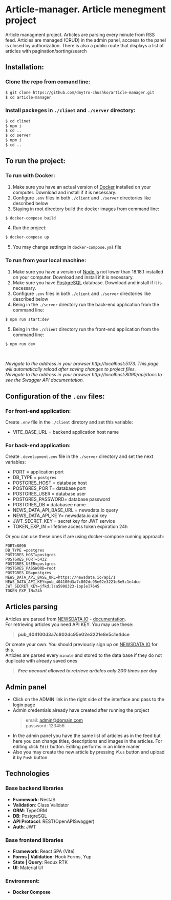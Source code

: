 # Article-manager. Article menegment project

Article managment project. Articles are parsing every minute from RSS feed. Articles are managed (CRUD) in the admin panel, accsess to the panel is closed by authorization. There is also a public route that displays a list of articles with pagination/sorting/search

## Installation:

### Clone the repo from comand line:

```bash
$ git clone https://github.com/dmytro-chushko/article-manager.git
$ cd article-manager
```

### Install packeges in `./clinet` and `./server` directory:

```bash
$ cd clinet
$ npm i
$ cd ..
$ cd server
$ npm i
$ cd ..
```

## To run the project:

### To run with Docker:

1. Make sure you have an actual version of [Docker](https://www.docker.com/) installed on your computer. Download and install if it is necessary.
2. Configure `.env` files in both `./client` and `./server` directories like described below
3. Staying in root directory build the docker images from command line:

```bash
$ docker-compose build
```

4. Run the project:

```bash
$ docker-compose up
```

5. You may change settings in `docker-compose.yml` file

### To run from your local machine:

1. Make sure you have a version of [Node.js](https://nodejs.org/en/download) not lower than 18.18.1 installed on your computer. Download and install if it is necessary.
2. Make sure you have [PostgreSQL](https://www.postgresql.org/) database. Download and install if it is necessary.
3. Configure `.env` files in both `./client` and `./server` directories like described below
4. Being in the `./server` directory run the back-end application from the command line:

```bash
$ npm run start:dev
```

5. Being in the `./client` directory run the front-end application from the command line:

```bash
$ npm run dev
```

</br>

_*Navigate to the address in your browser http://localhost:5173. This page will automatically reload after saving changes to project files.*_<br>
_*Navigate to the address in your browser http://localhost:8090/api/docs to see the Swagger API documentation.*_</br>

## Configuration of the `.env` files:

### For front-end application:

Create `.env` file in the `./client` diretory and set this variable:

- VITE_BASE_URL = backend application host name

### For back-end application:

Create `.development.env` file in the `./server` directory and set the next variables:

- PORT = application port
- DB_TYPE = `postgres`
- POSTGRES_HOST = database host
- POSTGRES_POR T= database port
- POSTGRES_USER = database user
- POSTGRES_PASSWORD= database password
- POSTGRES_DB = databasee name
- NEWS_DATA_API_BASE_URL = newsdata.io query
- NEWS_DATA_API_KE Y= newsdata.io api key
- JWT_SECRET_KEY = secret key for JWT service
- TOKEN_EXP_IN = lifetime access token expiration 24h

Or you can use these ones if are using docker-compose running approach:

```java-script
PORT=8090
DB_TYPE =postgres
POSTGRES_HOST=postgres
POSTGRES_PORT=5432
POSTGRES_USER=postgres
POSTGRES_PASSWORD=root
POSTGRES_DB=postgres
NEWS_DATA_API_BASE_URL=https://newsdata.io/api/1
NEWS_DATA_API_KEY=pub_404100d3a7c802dc95e02e3221e8e5c1e4dce
JWT_SECRET_KEY=jfkd;lsa5908323-iop[e]7645
TOKEN_EXP_IN=24h
```

## Articles parsing

Articles are parsed from [NEWSDATA.IO](https://newsdata.io/) - [documentation](https://newsdata.io/documentation).</br>
For retrieving articles you need API KEY. You may use these:

> **pub_404100d3a7c802dc95e02e3221e8e5c1e4dce**

Or create your own. You should previously sign up on [NEWSDATA.IO](https://newsdata.io/register) for this.</br>
Articles are parsed every `minute` and stored to the data base if they do not duplicate with already saved ones

> **_Free account allowed to retrieve articles only 200 times per day_**

## Admin panel

- Click on the ADMIN link in the right side of the interface and pass to the login page
- Admin credentials already have created after running the project
  > email: admin@domain.com </br>
  > password: 123456

* In the admin panel you have the same list of articles as in the feed but here you can change titles, descriptions and images in the articles. For editing click `Edit` button. Editing performs in an inline maner
* Also you may create the new article by pressing `Plus` button and upload it by `Push` button

## Technologies

### Base backend libraries

- **Framework**: NestJS
- **Validation**: Class Validator
- **ORM**: TypeORM
- **DB**: PostgreSQL
- **API Protocol**: REST(OpenAPISwagger)
- **Auth**: JWT

### Base frontend libraries

- **Framework**: React SPA (Vite)
- **Forms | Validation**: Hook Forms, Yup
- **State | Query**: Redux RTK
- **UI**: Material UI

### Environment:

- **Docker Compose**
